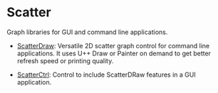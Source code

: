# Scatter

Graph libraries for GUI and command line applications.

- [ScatterDraw](https://anboto.github.io/srcdoc$ScatterDraw$ScatterDraw$en-us.html): Versatile 2D scatter graph control for command line applications. It uses U++ Draw or Painter on demand to get better refresh speed or printing quality.

- [ScatterCtrl](https://anboto.github.io/srcdoc$ScatterCtrl$ScatterCtrl$en-us.html): Control to include ScatterDRaw features in a GUI application. 
